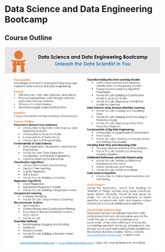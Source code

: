 # Data Science and Data Engineering Bootcamp

## Course Outline
![Course Outline](/Resources/Outline.jpg)